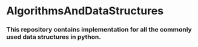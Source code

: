 # AlgorithmsAndDataStructures
### This repository contains implementation for all the commonly used data structures in python.
